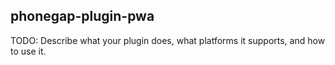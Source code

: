 
phonegap-plugin-pwa
------------------------

TODO: Describe what your plugin does, what platforms it supports, and how to use it.
